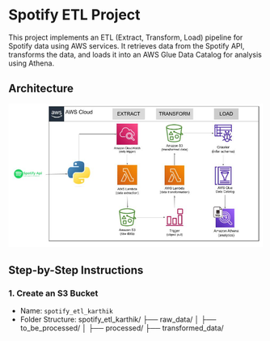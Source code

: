 # Spotify ETL Project

This project implements an ETL (Extract, Transform, Load) pipeline for Spotify data using AWS services. It retrieves data from the Spotify API, transforms the data, and loads it into an AWS Glue Data Catalog for analysis using Athena.

## **Architecture**

![Architecture Diagram](https://github.com/dkay678/Spotify-ETL/blob/main/spotify_etl_architecture.jpg)

## **Step-by-Step Instructions**

### **1. Create an S3 Bucket**
- Name: `spotify_etl_karthik`
- Folder Structure:
spotify_etl_karthik/ ├── raw_data/ │ ├── to_be_processed/ │ ├── processed/ ├── transformed_data/
